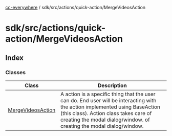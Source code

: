 [cc-everywhere](../../../../../index.md) / sdk/src/actions/quick-action/MergeVideosAction

# sdk/src/actions/quick-action/MergeVideosAction

## Index

### Classes

| Class | Description |
| ------ | ------ |
| [MergeVideosAction](classes/MergeVideosAction.md) | A action is a specific thing that the user can do. End user will be interacting with the action implemented using BaseAction (this class). Action class takes care of creating the modal dialog/window. of creating the modal dialog/window. |
